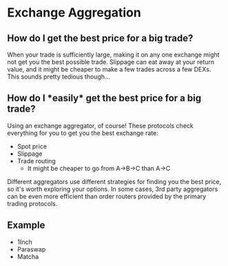 # Exchange Aggregation

## How do I get the best price for a big trade?

When your trade is sufficiently large, making it on any one exchange might not get you the best possible trade. Slippage can eat away at your return value, and it might be cheaper to make a few trades across a few DEXs. This sounds pretty tedious though...

## How do I \*easily\* get the best price for a big trade?

Using an exchange aggregator, of course! These protocols check everything for you to get you the best exchange rate:

* Spot price
* Slippage
* Trade routing
  * It might be cheaper to go from A-&gt;B-&gt;C than A-&gt;C

Different aggregators use different strategies for finding you the best price, so it's worth exploring your options. In some cases, 3rd party aggregators can be even more efficient than order routers provided by the primary trading protocols. 

## Example

* 1Inch
* Paraswap
* Matcha

